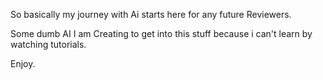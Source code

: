 So basically my journey with Ai starts here for any future Reviewers.

Some dumb AI I am Creating to get into this stuff because i can't learn by watching tutorials.

Enjoy.
